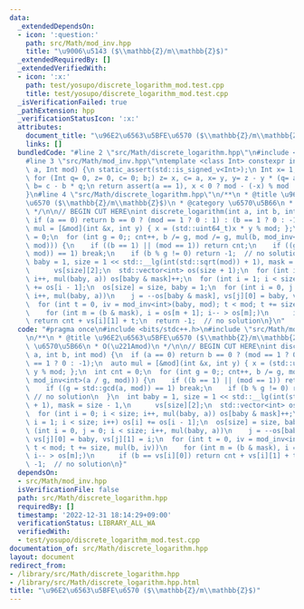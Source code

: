 ```yaml
---
data:
  _extendedDependsOn:
  - icon: ':question:'
    path: src/Math/mod_inv.hpp
    title: "\u9006\u5143 ($\\mathbb{Z}/m\\mathbb{Z}$)"
  _extendedRequiredBy: []
  _extendedVerifiedWith:
  - icon: ':x:'
    path: test/yosupo/discrete_logarithm_mod.test.cpp
    title: test/yosupo/discrete_logarithm_mod.test.cpp
  _isVerificationFailed: true
  _pathExtension: hpp
  _verificationStatusIcon: ':x:'
  attributes:
    document_title: "\u96E2\u6563\u5BFE\u6570 ($\\mathbb{Z}/m\\mathbb{Z}$)"
    links: []
  bundledCode: "#line 2 \"src/Math/discrete_logarithm.hpp\"\n#include <bits/stdc++.h>\n\
    #line 3 \"src/Math/mod_inv.hpp\"\ntemplate <class Int> constexpr inline Int mod_inv(Int\
    \ a, Int mod) {\n static_assert(std::is_signed_v<Int>);\n Int x= 1, y= 0, b= mod;\n\
    \ for (Int q= 0, z= 0, c= 0; b;) z= x, c= a, x= y, y= z - y * (q= a / b), a= b,\
    \ b= c - b * q;\n return assert(a == 1), x < 0 ? mod - (-x) % mod : x % mod;\n\
    }\n#line 4 \"src/Math/discrete_logarithm.hpp\"\n/**\n * @title \u96E2\u6563\u5BFE\
    \u6570 ($\\mathbb{Z}/m\\mathbb{Z}$)\n * @category \u6570\u5B66\n * O(\u221Amod)\n\
    \ */\n\n// BEGIN CUT HERE\nint discrete_logarithm(int a, int b, int mod) {\n \
    \ if (a == 0) return b == 0 ? (mod == 1 ? 0 : 1) : (b == 1 ? 0 : -1);\n  auto\
    \ mul = [&mod](int &x, int y) { x = (std::uint64_t)x * y % mod; };\n  int cnt\
    \ = 0;\n  for (int g = 0;; cnt++, b /= g, mod /= g, mul(b, mod_inv<int>(a / g,\
    \ mod))) {\n    if ((b == 1) || (mod == 1)) return cnt;\n    if ((g = std::gcd(a,\
    \ mod)) == 1) break;\n    if (b % g != 0) return -1;  // no solution\n  }\n  int\
    \ baby = 1, size = 1 << std::__lg(int(std::sqrt(mod)) + 1), mask = size - 1,\n\
    \      vs[size][2];\n  std::vector<int> os(size + 1);\n  for (int i = 0; i < size;\
    \ i++, mul(baby, a)) os[baby & mask]++;\n  for (int i = 1; i < size; i++) os[i]\
    \ += os[i - 1];\n  os[size] = size, baby = 1;\n  for (int i = 0, j = 0; i < size;\
    \ i++, mul(baby, a))\n    j = --os[baby & mask], vs[j][0] = baby, vs[j][1] = i;\n\
    \  for (int t = 0, iv = mod_inv<int>(baby, mod); t < mod; t += size, mul(b, iv))\n\
    \    for (int m = (b & mask), i = os[m + 1]; i-- > os[m];)\n      if (b == vs[i][0])\
    \ return cnt + vs[i][1] + t;\n  return -1;  // no solution\n}\n"
  code: "#pragma once\n#include <bits/stdc++.h>\n#include \"src/Math/mod_inv.hpp\"\
    \n/**\n * @title \u96E2\u6563\u5BFE\u6570 ($\\mathbb{Z}/m\\mathbb{Z}$)\n * @category\
    \ \u6570\u5B66\n * O(\u221Amod)\n */\n\n// BEGIN CUT HERE\nint discrete_logarithm(int\
    \ a, int b, int mod) {\n  if (a == 0) return b == 0 ? (mod == 1 ? 0 : 1) : (b\
    \ == 1 ? 0 : -1);\n  auto mul = [&mod](int &x, int y) { x = (std::uint64_t)x *\
    \ y % mod; };\n  int cnt = 0;\n  for (int g = 0;; cnt++, b /= g, mod /= g, mul(b,\
    \ mod_inv<int>(a / g, mod))) {\n    if ((b == 1) || (mod == 1)) return cnt;\n\
    \    if ((g = std::gcd(a, mod)) == 1) break;\n    if (b % g != 0) return -1; \
    \ // no solution\n  }\n  int baby = 1, size = 1 << std::__lg(int(std::sqrt(mod))\
    \ + 1), mask = size - 1,\n      vs[size][2];\n  std::vector<int> os(size + 1);\n\
    \  for (int i = 0; i < size; i++, mul(baby, a)) os[baby & mask]++;\n  for (int\
    \ i = 1; i < size; i++) os[i] += os[i - 1];\n  os[size] = size, baby = 1;\n  for\
    \ (int i = 0, j = 0; i < size; i++, mul(baby, a))\n    j = --os[baby & mask],\
    \ vs[j][0] = baby, vs[j][1] = i;\n  for (int t = 0, iv = mod_inv<int>(baby, mod);\
    \ t < mod; t += size, mul(b, iv))\n    for (int m = (b & mask), i = os[m + 1];\
    \ i-- > os[m];)\n      if (b == vs[i][0]) return cnt + vs[i][1] + t;\n  return\
    \ -1;  // no solution\n}"
  dependsOn:
  - src/Math/mod_inv.hpp
  isVerificationFile: false
  path: src/Math/discrete_logarithm.hpp
  requiredBy: []
  timestamp: '2022-12-31 18:14:29+09:00'
  verificationStatus: LIBRARY_ALL_WA
  verifiedWith:
  - test/yosupo/discrete_logarithm_mod.test.cpp
documentation_of: src/Math/discrete_logarithm.hpp
layout: document
redirect_from:
- /library/src/Math/discrete_logarithm.hpp
- /library/src/Math/discrete_logarithm.hpp.html
title: "\u96E2\u6563\u5BFE\u6570 ($\\mathbb{Z}/m\\mathbb{Z}$)"
---
```


